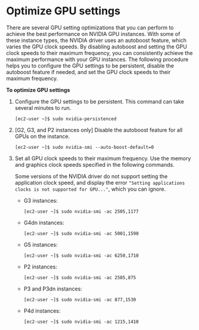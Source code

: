 # Optimize GPU settings<a name="optimize_gpu"></a>

There are several GPU setting optimizations that you can perform to achieve the best performance on NVIDIA GPU instances\. With some of these instance types, the NVIDIA driver uses an autoboost feature, which varies the GPU clock speeds\. By disabling autoboost and setting the GPU clock speeds to their maximum frequency, you can consistently achieve the maximum performance with your GPU instances\. The following procedure helps you to configure the GPU settings to be persistent, disable the autoboost feature if needed, and set the GPU clock speeds to their maximum frequency\.

**To optimize GPU settings**

1. Configure the GPU settings to be persistent\. This command can take several minutes to run\.

   ```
   [ec2-user ~]$ sudo nvidia-persistenced
   ```

1. \[G2, G3, and P2 instances only\] Disable the autoboost feature for all GPUs on the instance\.

   ```
   [ec2-user ~]$ sudo nvidia-smi --auto-boost-default=0
   ```

1. Set all GPU clock speeds to their maximum frequency\. Use the memory and graphics clock speeds specified in the following commands\.

   Some versions of the NVIDIA driver do not support setting the application clock speed, and display the error `"Setting applications clocks is not supported for GPU..."`, which you can ignore\.
   + G3 instances:

     ```
     [ec2-user ~]$ sudo nvidia-smi -ac 2505,1177
     ```
   + G4dn instances:

     ```
     [ec2-user ~]$ sudo nvidia-smi -ac 5001,1590
     ```
   + G5 instances:

     ```
     [ec2-user ~]$ sudo nvidia-smi -ac 6250,1710
     ```
   + P2 instances:

     ```
     [ec2-user ~]$ sudo nvidia-smi -ac 2505,875
     ```
   + P3 and P3dn instances:

     ```
     [ec2-user ~]$ sudo nvidia-smi -ac 877,1530
     ```
   + P4d instances:

     ```
     [ec2-user ~]$ sudo nvidia-smi -ac 1215,1410
     ```
